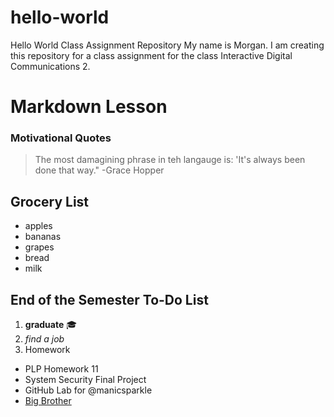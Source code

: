 # hello-world
Hello World Class Assignment Repository
My name is Morgan. I am creating this repository for a class assignment for the class Interactive Digital Communications 2.

# Markdown Lesson
### Motivational Quotes
>The most damagining phrase in teh langauge is: 'It's always been done that way." -Grace Hopper

## Grocery List
* apples
* bananas
* grapes
* bread
* milk

## End of the Semester To-Do List
1. **graduate**  :mortar_board:
2. *find a job*
3. Homework
  * PLP Homework 11
  * System Security Final Project
  * GitHub Lab for @manicsparkle
  * [Big Brother](https://charon.cs.uni.edu/brusmaa/big-brother)
